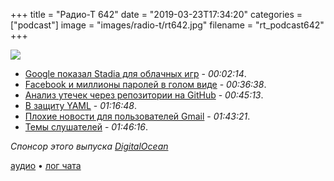 +++
title = "Радио-Т 642"
date = "2019-03-23T17:34:20"
categories = ["podcast"]
image = "images/radio-t/rt642.jpg"
filename = "rt_podcast642"
+++

![](https://radio-t.com/images/radio-t/rt642.jpg)

- [Google показал Stadia для облачных игр](https://www.theverge.com/2019/3/19/18271702/google-stadia-cloud-gaming-service-announcement-gdc-2019) - *00:02:14*.
- [Facebook и миллионы паролей в голом виде](https://krebsonsecurity.com/2019/03/facebook-stored-hundreds-of-millions-of-user-passwords-in-plain-text-for-years/) - *00:36:38*.
- [Анализ утечек через репозитории на GitHub](http://www.opennet.ru/opennews/art.shtml?num=50374) - *00:45:13*.
- [В защиту YAML](https://blog.atomist.com/in-defense-of-yaml/) - *01:16:48*.
- [Плохие новости для пользователей Gmail](https://mashable.com/article/gmail-ifttt-shutdown-google/) - *01:43:21*.
- [Темы слушателей](https://radio-t.com/p/2019/03/19/prep-642/) - *01:46:16*.

*Спонсор этого выпуска [DigitalOcean](https://do.co/radiot)*


[аудио](https://cdn.radio-t.com/rt_podcast642.mp3) • [лог чата](http://chat.radio-t.com/logs/radio-t-642.html)
<audio src="https://cdn.radio-t.com/rt_podcast642.mp3" preload="none"></audio>
